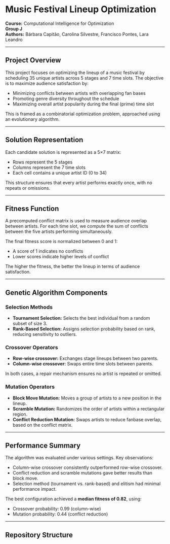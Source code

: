 # Music Festival Lineup Optimization

**Course:** Computational Intelligence for Optimization  
**Group J**  
**Authors:** Bárbara Capitão, Carolina Silvestre, Francisco Pontes, Lara Leandro

---

## Project Overview

This project focuses on optimizing the lineup of a music festival by scheduling 35 unique artists across 5 stages and 7 time slots. The objective is to maximize audience satisfaction by:

- Minimizing conflicts between artists with overlapping fan bases
- Promoting genre diversity throughout the schedule
- Maximizing overall artist popularity during the final (prime) time slot

This is framed as a combinatorial optimization problem, approached using an evolutionary algorithm.

---

## Solution Representation

Each candidate solution is represented as a 5×7 matrix:

- Rows represent the 5 stages  
- Columns represent the 7 time slots  
- Each cell contains a unique artist ID (0 to 34)  

This structure ensures that every artist performs exactly once, with no repeats or omissions.

---

## Fitness Function

A precomputed conflict matrix is used to measure audience overlap between artists. For each time slot, we compute the sum of conflicts between the five artists performing simultaneously.

The final fitness score is normalized between 0 and 1:

- A score of 1 indicates no conflicts  
- Lower scores indicate higher levels of conflict  

The higher the fitness, the better the lineup in terms of audience satisfaction.

---

## Genetic Algorithm Components

### Selection Methods

- **Tournament Selection:** Selects the best individual from a random subset of size 3.  
- **Rank-Based Selection:** Assigns selection probability based on rank, reducing sensitivity to outliers.

### Crossover Operators

- **Row-wise crossover:** Exchanges stage lineups between two parents.  
- **Column-wise crossover:** Swaps entire time slots between parents.  

In both cases, a repair mechanism ensures no artist is repeated or omitted.

### Mutation Operators

- **Block Move Mutation:** Moves a group of artists to a new position in the lineup.  
- **Scramble Mutation:** Randomizes the order of artists within a rectangular region.  
- **Conflict Reduction Mutation:** Swaps artists to reduce fanbase overlap, based on the conflict matrix.

---

## Performance Summary

The algorithm was evaluated under various settings. Key observations:

- Column-wise crossover consistently outperformed row-wise crossover.  
- Conflict reduction and scramble mutations gave better results than block move.  
- Selection method (tournament vs. rank-based) and elitism had minimal performance impact.

The best configuration achieved a **median fitness of 0.82**, using:

- Crossover probability: 0.99 (column-wise)  
- Mutation probability: 0.44 (conflict reduction)

---

## Repository Structure

